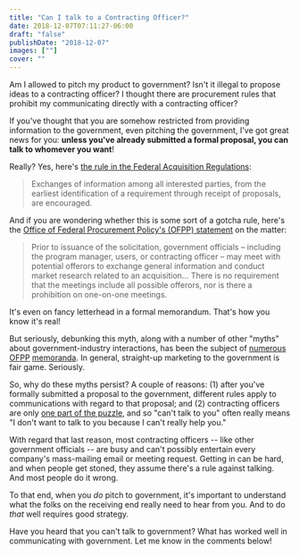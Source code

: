 ```yaml
---
title: "Can I talk to a Contracting Officer?"
date: 2018-12-07T07:11:27-06:00
draft: "false"
publishDate: "2018-12-07"
images: [""]
cover: ""
---
```


Am I allowed to pitch my product to government? Isn't it illegal to propose ideas to a contracting officer? I thought there are procurement rules that prohibit my communicating directly with a contracting officer?

If you've thought that you are somehow restricted from providing information to the government, even pitching the government, I've got great news for you: **unless you've already submitted a formal proposal, you can talk to whomever you want**!

Really? Yes, here's [the rule in the Federal Acquisition Regulations](https://www.acquisition.gov/sites/default/files/current/far/html/Subpart%2015_2.html#wp1125233):

> Exchanges of information among all interested parties, from the earliest identification of a requirement through receipt of proposals, are encouraged.

And if you are wondering whether this is some sort of a gotcha rule, here's the [Office of Federal Procurement Policy's (OFPP) statement](https://obamawhitehouse.archives.gov/sites/default/files/omb/procurement/memo/Myth-Busting.pdf) on the matter:

> Prior to issuance of the solicitation, government officials – including the program manager, users, or contracting officer – may meet with potential offerors to exchange general information and conduct market research related to an acquisition... There is no requirement that the meetings include all possible offerors, nor is there a prohibition on one-on-one meetings.

It's even on fancy letterhead in a formal memorandum. That's how you know it's real!

But seriously, debunking this myth, along with a number of other "myths" about government-industry interactions, has been the subject of [numerous](https://obamawhitehouse.archives.gov/sites/default/files/omb/procurement/memo/Myth-Busting.pdf) [OFPP](https://obamawhitehouse.archives.gov/sites/default/files/omb/procurement/memo/myth-busting-2-addressing-misconceptions-and-further-improving-communication-during-the-acquisition-process.pdf) [memoranda](https://obamawhitehouse.archives.gov/sites/default/files/omb/procurement/memo/myth-busting_3_further_improving_industry_communications_with_effectiv....pdf). In general, straight-up marketing to the government is fair game. Seriously.

So, why do these myths persist? A couple of reasons: (1) after you've formally submitted a proposal to the government, different rules apply to communications with regard to that proposal; and (2) contracting officers are only [one part of the puzzle](/blog/separation-of-product-powers/), and so "can't talk to you" often really means "I don't want to talk to you because I can't really help you."

With regard that last reason, most contracting officers -- like other government officials -- are busy and can't possibly entertain every company's mass-mailing email or meeting request. Getting in can be hard, and when people get stoned, they assume there's a rule against talking. And most people do it wrong.

To that end, when you _do_ pitch to government, it's important to understand what the folks on the receiving end really need to hear from you. And to do _that_ well requires good strategy.

Have you heard that you can't talk to government? What has worked well in communicating with government. Let me know in the comments below!
